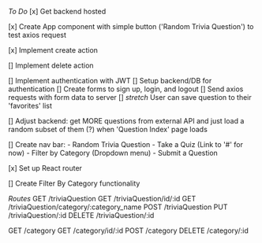 *To Do*
[x] Get backend hosted

[x] Create App component with simple button ('Random Trivia Question') to test axios request

[x] Implement create action

[] Implement delete action

[] Implement authentication with JWT 
    [] Setup backend/DB for authentication
    [] Create forms to sign up, login, and logout
    [] Send axios requests with form data to server
    [] *stretch* User can save question to their 'favorites' list

[] Adjust backend: get MORE questions from external API and just load a random subset of them (?) when 'Question Index' page loads

[] Create nav bar: 
    - Random Trivia Question
    - Take a Quiz (Link to '#' for now)
    - Filter by Category (Dropdown menu)
    - Submit a Question

[x] Set up React router

[] Create Filter By Category functionality

*Routes*
GET /triviaQuestion
GET /triviaQuestion/id/:id
GET /triviaQuestion/category/:category_name
POST /triviaQuestion
PUT /triviaQuestion/:id
DELETE /triviaQuestion/:id

GET /category
GET /category/id/:id 
POST /category
DELETE /category/:id
